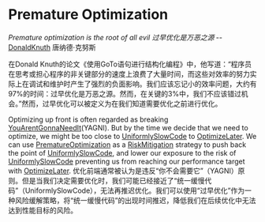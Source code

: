 # **Premature Optimization**

*Premature optimization is the root of all evil
过早优化是万恶之源* -- [DonaldKnuth](http://wiki.c2.com/?DonaldKnuth) 唐纳德·克努斯

在Donald Knuth的论文《使用GoTo语句进行结构化编程》中，他写道：“程序员在思考或担心程序的非关键部分的速度上浪费了大量时间，而这些对效率的努力实际上在调试和维护时产生了强烈的负面影响。我们应该忘记小的效率问题，大约有97%的时间：过早优化是万恶之源。然而，在关键的3%中，我们不应该错过机会。”然而，过早优化可以被定义为在我们知道需要优化之前进行优化。

Optimizing up front is often regarded as breaking [YouArentGonnaNeedIt](http://wiki.c2.com/?YouArentGonnaNeedIt)(YAGNI). But by the time we decide that we need to optimize, we might be too close to [UniformlySlowCode](http://wiki.c2.com/?UniformlySlowCode) to [OptimizeLater](http://wiki.c2.com/?OptimizeLater). We can use [PrematureOptimization](http://wiki.c2.com/?PrematureOptimization) as a [RiskMitigation](http://wiki.c2.com/?RiskMitigation) strategy to push back the point of [UniformlySlowCode](http://wiki.c2.com/?UniformlySlowCode), and lower our exposure to the risk of [UniformlySlowCode](http://wiki.c2.com/?UniformlySlowCode) preventing us from reaching our performance target with [OptimizeLater](http://wiki.c2.com/?OptimizeLater).
优化前端通常被认为是违反“你不会需要它”（YAGNI）原则。但是当我们决定需要优化时，我们可能已经接近了“统一缓慢代码”（UniformlySlowCode），无法再推迟优化。我们可以使用“过早优化”作为一种风险缓解策略，将“统一缓慢代码”的出现时间推迟，降低我们在后续优化中无法达到性能目标的风险。

